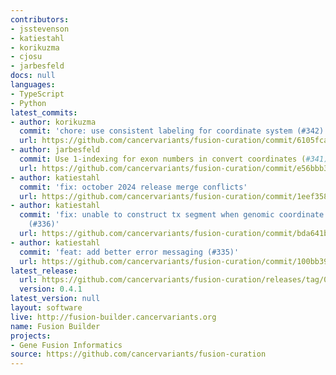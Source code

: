 ```yaml
---
contributors:
- jsstevenson
- katiestahl
- korikuzma
- cjosu
- jarbesfeld
docs: null
languages:
- TypeScript
- Python
latest_commits:
- author: korikuzma
  commit: 'chore: use consistent labeling for coordinate system (#342)'
  url: https://github.com/cancervariants/fusion-curation/commit/6105fca361cd0fad1495355f2f257eb12bca6e5d
- author: jarbesfeld
  commit: Use 1-indexing for exon numbers in convert coordinates (#341)
  url: https://github.com/cancervariants/fusion-curation/commit/e56bbb3bbb08b799d193a6fbe7b992b10e6c1c59
- author: katiestahl
  commit: 'fix: october 2024 release merge conflicts'
  url: https://github.com/cancervariants/fusion-curation/commit/1eef358e99b519d8a366c61b5c30d6b90608c7e0
- author: katiestahl
  commit: 'fix: unable to construct tx segment when genomic coordinate between exons
    (#336)'
  url: https://github.com/cancervariants/fusion-curation/commit/bda641b3c5815b58ddca747047ca18cc99c3db0f
- author: katiestahl
  commit: 'feat: add better error messaging (#335)'
  url: https://github.com/cancervariants/fusion-curation/commit/100bb396e84801a844042a50c668f85c5742cf1c
latest_release:
  url: https://github.com/cancervariants/fusion-curation/releases/tag/0.4.1
  version: 0.4.1
latest_version: null
layout: software
live: http://fusion-builder.cancervariants.org
name: Fusion Builder
projects:
- Gene Fusion Informatics
source: https://github.com/cancervariants/fusion-curation
---
```


